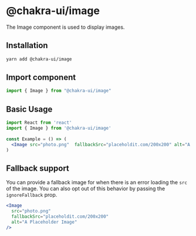 # @chakra-ui/image

The Image component is used to display images.

## Installation

```sh
yarn add @chakra-ui/image
```

## Import component

```jsx
import { Image } from "@chakra-ui/image"
```

## Basic Usage

```jsx
import React from 'react'
import { Image } from '@chakra-ui/image'
​
const Example = () => (
  <Image src="photo.png"  fallbackSrc="placeholdit.com/200x200" alt="A Placeholder Image" />
)
```

## Fallback support

You can provide a fallback image for when there is an error loading the `src` of
the image. You can also opt out of this behavior by passing the `ignoreFallback`
prop.

```jsx
<Image
  src="photo.png"
  fallbackSrc="placeholdit.com/200x200"
  alt="A Placeholder Image"
/>
```

